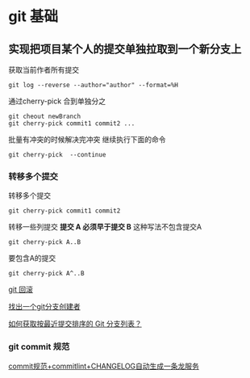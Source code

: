 # git 基础

## 实现把项目某个人的提交单独拉取到一个新分支上
获取当前作者所有提交 
```
git log --reverse --author="author" --format=%H 
```
通过cherry-pick 合到单独分之
```
git cheout newBranch 
git cherry-pick commit1 commit2 ...
```
批量有冲突的时候解决完冲突 继续执行下面的命令
```
git cherry-pick  --continue
```
### 转移多个提交
转移多个提交   
```
git cherry-pick commit1 commit2 
```
转移一些列提交   **提交 A 必须早于提交 B** 这种写法不包含提交A
```
git cherry-pick A..B 
```
要包含A的提交
```
git cherry-pick A^..B 
```


[git 回滚](https://help.coding.net/insight/posts/bb30f4f8/)

[找出一个git分支创建者](https://qastack.cn/programming/12055198/find-out-a-git-branch-creator)

[如何获取按最近提交排序的 Git 分支列表？](https://stackoverflow.com/questions/5188320/how-can-i-get-a-list-of-git-branches-ordered-by-most-recent-commit/5188364#5188364)


### git commit 规范 
[commit规范+commitlint+CHANGELOG自动生成一条龙服务](https://juejin.cn/post/6934292467160514567#heading-9)

